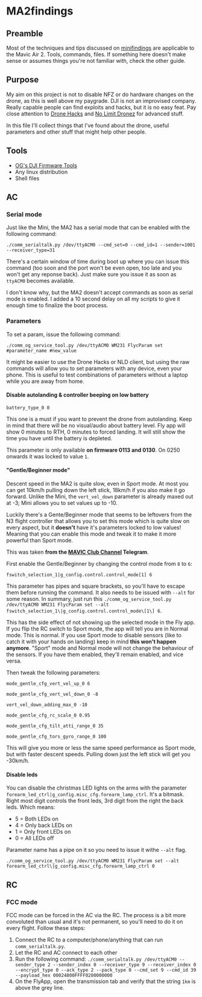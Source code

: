 # MA2findings

## Preamble

Most of the techniques and tips discussed on [minifindings](https://github.com/444A49/minifindings) are applicable to the Mavic Air 2. Tools, commands, files. If something here doesn't make sense or assumes things you're not familiar with, check the other guide.

## Purpose

My aim on this project is not to disable NFZ or do hardware changes on the drone, as this is well above my paygrade. DJI is not an improvised company. Really capable people can find exploits and hacks, but it is no easy feat. Pay close attention to [Drone Hacks](https://drone-hacks.com/) and [No Limit Dronez](https://nolimitdronez.com/) for advanced stuff.

In this file I'll collect things that I've found about the drone, useful parameters and other stuff that might help other people. 

## Tools

* [OG's DJI Firmware Tools](https://github.com/o-gs/dji-firmware-tools/)
* Any linux distribution
* Shell files

## AC

### Serial mode

Just like the Mini, the MA2 has a serial mode that can be enabled with the following command:

```./comm_serialtalk.py /dev/ttyACM0 --cmd_set=0 --cmd_id=1 --sender=1001 --receiver_type=31```

There's a certain window of time during boot up where you can issue this command (too soon and the port won't be even open, too late and you won't get any reponse back). Just make sure you issue it as soon as `ttyACM0` becomes available.

I don't know why, but the MA2 doesn't accept commands as soon as serial mode is enabled. I added a 10 second delay on all my scripts to give it enough time to finalize the boot process.

### Parameters

To set a param, issue the following command:

`./comm_og_service_tool.py /dev/ttyACM0 WM231 FlycParam set #parameter_name #new_value`

It might be easier to use the Drone Hacks or NLD client, but using the raw commands will allow you to set parameters with any device, even your phone. This is useful to test combinations of parameters without a laptop while you are away from home.


#### Disable autolanding & controller beeping on low battery

`battery_type_0 0`

This one is a must if you want to prevent the drone from autolanding. Keep in mind that there will be no visual/audio about battery level. Fly app will show 0 minutes to RTH, 0 minutes to forced landing. It will still show the time you have until the battery is depleted.

This parameter is only available **on firmware 0113 and 0130**. On 0250 onwards it was locked to value `1`.

#### "Gentle/Beginner mode"

Descent speed in the MA2 is quite slow, even in Sport mode. At most you can get 10km/h pulling down the left stick, 18km/h if you also make it go forward. Unlike the Mini, the `vert_vel_down` parameter is already maxed out at -3; Mini allows you to set values up to -10.

Luckily there's a Gente/Beginner mode that seems to be leftovers from the N3 flight controller that allows you to set this mode which is quite slow on every aspect, but it **doesn't** have it's parameters locked to low values! Meaning that you can enable this mode and tweak it to make it more powerful than Sport mode.

This was taken **from the [MAVIC Club Channel](https://t.me/mavic_club_channel) Telegram**.

First enable the Gentle/Beginner by changing the control mode from `8` to `6`:

`fswitch_selection_1|g_config.control.control_mode[1] 6`

This parameter has pipes and square brackets, so you'll have to escape them before running the command. It also needs to be issued with `--alt` for some reason. In summary, just run this `./comm_og_service_tool.py /dev/ttyACM0 WM231 FlycParam set --alt fswitch_selection_1\|g_config.control.control_mode\[1\] 6`.

This has the side effect of not showing up the selected mode in the Fly app. If you flip the RC switch to Sport mode, the app will tell you are in Normal mode. This is normal. If you use Sport mode to disable sensors (like to catch it with your hands on landing) keep in mind **this won't happen anymore**. "Sport" mode and Normal mode will not change the behaviour of the sensors. If you have them enabled, they'll remain enabled, and vice versa.

Then tweak the following parameters:

`mode_gentle_cfg_vert_vel_up_0 6`

`mode_gentle_cfg_vert_vel_down_0 -8`

`vert_vel_down_adding_max_0 -10`

`mode_gentle_cfg_rc_scale_0 0.95`

`mode_gentle_cfg_tilt_atti_range_0 35`

`mode_gentle_cfg_tors_gyro_range_0 100`

This will give you more or less the same speed performance as Sport mode, but with faster descent speeds. Pulling down just the left stick will get you -30km/h.

#### Disable leds

You can disable the christmas LED lights on the arms with the parameter `forearm_led_ctrl|g_config.misc_cfg.forearm_lamp_ctrl`. It's a bitmask. Right most digit controls the front leds, 3rd digit from the right the back leds. Which means:

* 5 = Both LEDs on
* 4 = Only back LEDs on
* 1 = Only front LEDs on
* 0 = All LEDs off

Parameter name has a pipe on it so you need to issue it withe `--alt` flag.

`./comm_og_service_tool.py /dev/ttyACM0 WM231 FlycParam set --alt forearm_led_ctrl\|g_config.misc_cfg.forearm_lamp_ctrl 0`

## RC

### FCC mode

FCC mode can be forced in the AC via the RC. The process is a bit more convoluted than usual and it's not permanent, so you'll need to do it on every flight. Follow these steps:

1) Connect the RC to a computer/phone/anything that can run `comm_serialtalk.py`.
2) Let the RC and AC connect to each other
3) Run the following command: `./comm_serialtalk.py /dev/ttyACM0 --sender_type 2 --sender_index 0 --receiver_type 9 --receiver_index 0 --encrypt_type 0 --ack_type 2 --pack_type 0 --cmd_set 9 --cmd_id 39 --payload_hex 00024800FFFF0200000000`
4) On the FlyApp, open the transmission tab and verify that the string `1km` is above the grey line.
